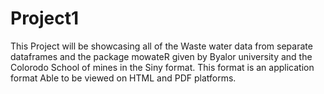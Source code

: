 # Project1
This Project will be showcasing all of the Waste water data from separate dataframes and the package mowateR given by Byalor university and the Colorodo School of mines in the Siny format. 
This format is an application format Able to be viewed on HTML and PDF platforms.
